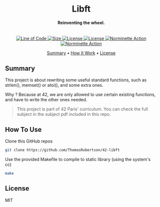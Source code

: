 

<h1 align="center">
  Libft
</h1>
<h4 align="center">Reinventing the wheel.
<br>
<br>
</h4>

<p align="center">
  <a href="https://github.com/ThomasRobertson/42-libft">
    <img src="https://tokei.rs/b1/github/ThomasRobertson/42-libft"
         alt="Line of Code">
  </a>
  <a href="https://github.com/ThomasRobertson/42-libft">
    <img src="https://img.shields.io/github/languages/code-size/ThomasRobertson/42-libft"
         alt="Size">
  </a>
  <a href="https://github.com/ThomasRobertson/42-libft">
    <img src="https://img.shields.io/github/languages/top/ThomasRobertson/42-libft"
         alt="License">
  </a>
  <a href="https://github.com/ThomasRobertson/42-libft">
    <img src="https://img.shields.io/github/license/ThomasRobertson/42-libft"
         alt="License">
  </a>
  <a href="https://github.com/ThomasRobertson/42-libft/actions/workflows/norminette-action.yml">
    <img src="https://github.com/ThomasRobertson/42-libft/workflows/Build/badge.svg"
         alt="Norminette Action">
  </a> 
  <a href="https://github.com/ThomasRobertson/42-libft/actions/workflows/norminette-action.yml">
    <img src="https://github.com/ThomasRobertson/42-libft/workflows/Norm Check/badge.svg"
         alt="Norminette Action">
  </a> 
</p>

<p align="center">
  <a href="#summary">Summary</a> •
  <a href="#how-it-work">How It Work</a> •
  <a href="#license">License</a>
</p>

## Summary

This project is about rewriting some useful standard functions, such as strlen(), memset() or atoi(), and some extra ones.

Why ? Because at 42, we are only allowed to use certain existing functions, and have to write the other ones needed.

> This project is part of 42 Paris' curriculum. You can check the full subject in the subject pdf included in this repo.

## How To Use

Clone this GitHub repos

```bash
git clone https://github.com/ThomasRobertson/42-libft
```
Use the provided Makefile to compile to static library (using the system's cc)

```bash
make
```

## License

MIT
